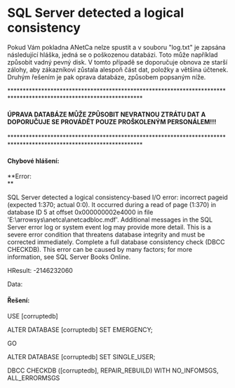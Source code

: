 # SQL Server detected a logical consistency

Pokud Vám pokladna ANetCa nelze spustit a v souboru "log.txt" je zapsána následující hláška, jedná se o poškozenou databázi. Toto může například způsobit vadný pevný disk. V tomto případě se doporučuje obnova ze starší zálohy, aby zákazníkovi zůstala alespoň část dat, položky a většina účtenek. Druhým řešením je pak oprava databáze, způsobem popsaným níže.

\*\*\*\*\*\*\*\*\*\*\*\*\*\*\*\*\*\*\*\*\*\*\*\*\*\*\*\*\*\*\*\*\*\*\*\*\*\*\*\*\*\*\*\*\*\*\*\*\*\*\*\*\*\*\*\*\*\*\*\*\*\*\*\*\*\*\*\*\*\*\*\*\*\*\*\*\*\*\*\*\*\*\*\*\*\*\*\*\*\*\*\*\*\*\*\*\*\*\*\*\*\*\*\*\*\*\*\*\*\*\*\*\*\*\*

#### ÚPRAVA DATABÁZE MŮŽE ZPŮSOBIT NEVRATNOU ZTRÁTU DAT A DOPORUČUJE SE PROVÁDĚT POUZE PROŠKOLENÝM PERSONÁLEM!!!

\*\*\*\*\*\*\*\*\*\*\*\*\*\*\*\*\*\*\*\*\*\*\*\*\*\*\*\*\*\*\*\*\*\*\*\*\*\*\*\*\*\*\*\*\*\*\*\*\*\*\*\*\*\*\*\*\*\*\*\*\*\*\*\*\*\*\*\*\*\*\*\*\*\*\*\*\*\*\*\*\*\*\*\*\*\*\*\*\*\*\*\*\*\*\*\*\*\*\*\*\*\*\*\*\*\*\*\*\*\*\*\*\*\*\*

#### Chybové hlášení:

**Error:    
**

SQL Server detected a logical consistency-based I/O error: incorrect pageid \(expected 1:370; actual 0:0\). It occurred during a read of page \(1:370\) in database ID 5 at offset 0x000000002e4000 in file 'E:\arrowsys\anetca\anetcadbloc.mdf'.  Additional messages in the SQL Server error log or system event log may provide more detail. This is a severe error condition that threatens database integrity and must be corrected immediately. Complete a full database consistency check \(DBCC CHECKDB\). This error can be caused by many factors; for more information, see SQL Server Books Online.

HResult: -2146232060

Data:

#### Řešení:

USE \[corruptedb\]

ALTER DATABASE \[corruptedb\] SET EMERGENCY;

GO

ALTER DATABASE \[corruptedb\] SET SINGLE\_USER;

DBCC CHECKDB \(\[corruptedb\], REPAIR\_REBUILD\) WITH NO\_INFOMSGS, ALL\_ERRORMSGS

